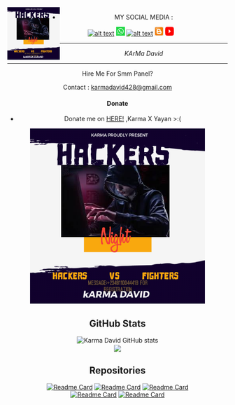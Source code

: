 <img src="https://github.com/Karma-kh3n/Karma-kh3n/blob/main/79895188.png" width="120" height="120" align="left">
<center>


* MY SOCIAL MEDIA :

<a href="https://Instagram.com/Karma428"><img src="https://disk.mediaindonesia.com/thumbs/1800x1200/news/2020/03/1e2c29c543e1c21f54846e7f3eae7c7e.jpg" alt="alt text" width="20" height="20"></a> 
<a href="https://wa.me/8110044418?text=Asalamualaikum+Karma"><img src="https://github.com/Yayan-XD/Yayan-XD/blob/master/img/whatsapp.png" alt="alt text" width="20" height="20"></a>
<a href="https://www.facebook.com/Karma428"><img src="https://upload.wikimedia.org/wikipedia/commons/5/51/Facebook_f_logo_%282019%29.svg" alt="alt text" width="20" height="20"></a> <a href="https://squadcyberpeopleteam.blogspot.com/?m=1"><img src="https://github.com/Yayan-XD/Yayan-XD/blob/master/img/logo_blogspot_by_YayanXD.jpg" alt="alt text" width="20" height="20"></a> <a href=""><img src="https://github.com/Yayan-XD/Yayan-XD/blob/master/img/logo_yt_by_YayanXD.jpg" alt="alt text" width="20" height="20"></a> 
&nbsp;&nbsp;     &nbsp;&nbsp;    &nbsp;&nbsp;   &nbsp;&nbsp;   &nbsp;&nbsp;   
___
_KArMa David_
___


Hire Me For Smm Panel? 

Contact : karmadavid428@gmail.com

#### Donate

* Donate me on  <a href="https://wa.me/8110044418?text=Asalamualaikum+Karma">HERE!</a>
,Karma X Yayan >:(

![ KARMA DAVID](https://github.com/Karma-kh3n/Karma-kh3n/blob/main/79895188.png)
## GitHub Stats  

![Karma David GitHub stats](https://github-readme-stats.vercel.app/api?username=Karma-kh3n&show_icons=true&theme=chartreuse-dark)  
<a href="https://github.com/karma-kh3n">
  <img align="center" src="https://github-readme-stats.anuraghazra1.vercel.app/api/top-langs/?username=karma-kh3n&layout=compact&theme=radical" />
</a>

## Repositories  
[![Readme Card](https://github-readme-stats.vercel.app/api/pin/?username=Karma-kh3n&repo=Error&theme=chartreuse-dark)](https://github.com/Karma-kh3n/Error)
[![Readme Card](https://github-readme-stats.vercel.app/api/pin/?username=Karma-kh3n&repo=Zking&theme=chartreuse-dark)](https://github.com/Karma-kh3n/Zking)
[![Readme Card](https://github-readme-stats.vercel.app/api/pin/?username=Karma-kh3n&repo=Facecrack&theme=chartreuse-dark)](https://github.com/Karma_Kh3n/Facecrack)  
[![Readme Card](https://github-readme-stats.vercel.app/api/pin/?username=Karma-kh3n&repo=Faceboom&theme=chartreuse-dark)](https://github.com/Karma-kh3n/Faceboom)
[![Readme Card](https://github-readme-stats.vercel.app/api/pin/?username=Karma-kh3n&repo=hack&theme=chartreuse-dark)](https://github.com/Karma-kh3n/hack)
